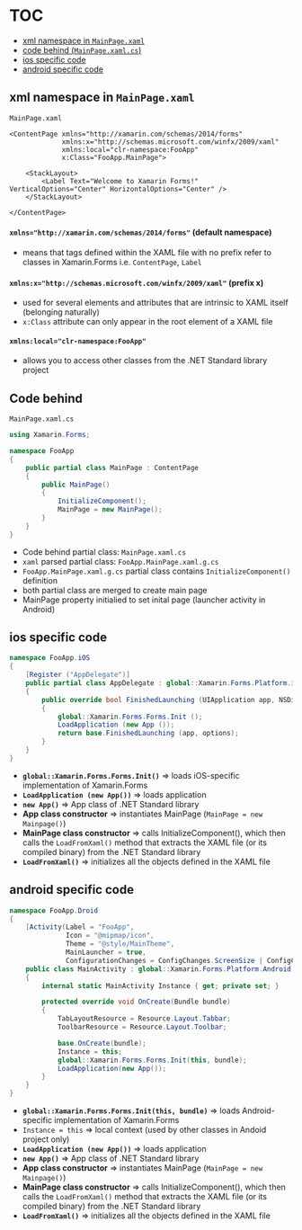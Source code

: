 # TOC
* [xml namespace in `MainPage.xaml`](/xf-anatomy.md#xml-namespace-in-mainpagexaml)
* [code behind (`MainPage.xaml.cs`)](/xf-anatomy.md#code-behind)
* [ios specific code](/xf-anatomy.md#ios-specific-code)
* [android specific code](/xf-anatomy.md#android-specific-code)

## xml namespace in `MainPage.xaml`
`MainPage.xaml`
```xaml
<ContentPage xmlns="http://xamarin.com/schemas/2014/forms"
             xmlns:x="http://schemas.microsoft.com/winfx/2009/xaml"
             xmlns:local="clr-namespace:FooApp"
             x:Class="FooApp.MainPage">

    <StackLayout>
        <Label Text="Welcome to Xamarin Forms!" VerticalOptions="Center" HorizontalOptions="Center" />
    </StackLayout>

</ContentPage>
```
#### `xmlns="http://xamarin.com/schemas/2014/forms"` (default namespace)
* means that tags defined within the XAML file with no prefix refer to classes in Xamarin.Forms i.e. `ContentPage`, `Label`

#### `xmlns:x="http://schemas.microsoft.com/winfx/2009/xaml"` (prefix x)
* used for several elements and attributes that are intrinsic to XAML itself (belonging naturally)
* `x:Class` attribute can only appear in the root element of a XAML file

#### `xmlns:local="clr-namespace:FooApp"`
* allows you to access other classes from the .NET Standard library project

## Code behind
`MainPage.xaml.cs`
```c#
using Xamarin.Forms;

namespace FooApp
{
    public partial class MainPage : ContentPage
    {
        public MainPage()
        {
            InitializeComponent();
            MainPage = new MainPage();
        }
    }
}
```
* Code behind partial class: `MainPage.xaml.cs`
* `xaml` parsed partial class: `FooApp.MainPage.xaml.g.cs`
* `FooApp.MainPage.xaml.g.cs` partial class contains `InitializeComponent()` definition
* both partial class are merged to create main page
* MainPage property initialied to set inital page (launcher activity in Android)

## ios specific code
```c#
namespace FooApp.iOS
{
    [Register ("AppDelegate")]
    public partial class AppDelegate : global::Xamarin.Forms.Platform.iOS.FormsApplicationDelegate
    {
        public override bool FinishedLaunching (UIApplication app, NSDictionary options)
        {
            global::Xamarin.Forms.Forms.Init ();
            LoadApplication (new App ());
            return base.FinishedLaunching (app, options);
        }
    }
}
```
* **`global::Xamarin.Forms.Forms.Init()`** => loads iOS-specific implementation of Xamarin.Forms
* **`LoadApplication (new App())`** => loads application
* **`new App()`** => App class of .NET Standard library
* **App class constructor** => instantiates MainPage (`MainPage = new Mainpage()`)
* **MainPage class constructor** => calls InitializeComponent(), which then calls the `LoadFromXaml()` method that extracts the XAML file (or its compiled binary) from the .NET Standard library
* **`LoadFromXaml()`** => initializes all the objects defined in the XAML file

## android specific code
```c#
namespace FooApp.Droid
{
    [Activity(Label = "FooApp", 
              Icon = "@mipmap/icon", 
              Theme = "@style/MainTheme", 
              MainLauncher = true,
              ConfigurationChanges = ConfigChanges.ScreenSize | ConfigChanges.Orientation)]
    public class MainActivity : global::Xamarin.Forms.Platform.Android.FormsAppCompatActivity
    {
        internal static MainActivity Instance { get; private set; }

        protected override void OnCreate(Bundle bundle)
        {
            TabLayoutResource = Resource.Layout.Tabbar;
            ToolbarResource = Resource.Layout.Toolbar;

            base.OnCreate(bundle);
            Instance = this;
            global::Xamarin.Forms.Forms.Init(this, bundle);
            LoadApplication(new App());
        }
    }
}
```
* **`global::Xamarin.Forms.Forms.Init(this, bundle)`** => loads Android-specific implementation of Xamarin.Forms
* `Instance = this` => local context (used by other classes in Andoid project only) 
* **`LoadApplication (new App())`** => loads application
* **`new App()`** => App class of .NET Standard library
* **App class constructor** => instantiates MainPage (`MainPage = new Mainpage()`)
* **MainPage class constructor** => calls InitializeComponent(), which then calls the `LoadFromXaml()` method that extracts the XAML file (or its compiled binary) from the .NET Standard library
* **`LoadFromXaml()`** => initializes all the objects defined in the XAML file


